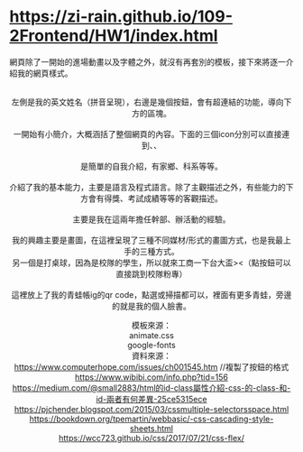 # https://zi-rain.github.io/109-2Frontend/HW1/index.html</br>
網頁除了一開始的進場動畫以及字體之外，就沒有再套別的模板，接下來將逐一介紹我的網頁樣式。</br>

<header></br>
左側是我的英文姓名（拼音呈現），右邊是幾個按鈕，會有超連結的功能，導向下方的區塊。</br>

<main></br>
一開始有小簡介，大概涵括了整個網頁的內容。下面的三個icon分別可以直接連到<aboutme>、<interests>、<contact></br>
  <aboutme></br>
  是簡單的自我介紹，有家鄉、科系等等。</br>
  <skills></br>
  介紹了我的基本能力，主要是語言及程式語言。除了主觀描述之外，有些能力的下方會有得獎、考試成績等等的客觀描述。</br>
  <experience></br>
  主要是我在這兩年擔任幹部、辦活動的經驗。</br>
  <interests></br>
  我的興趣主要是畫圖，在這裡呈現了三種不同媒材/形式的畫圖方式，也是我最上手的三種方式。</br>
  另一個是打桌球，因為是校隊的學生，所以就來工商一下台大盃><（點按鈕可以直接跳到校隊粉專）</br>
  <contact></br>
  這裡放上了我的青蛙帳ig的qr code，點選或掃描都可以，裡面有更多青蛙，旁邊的就是我的個人臉書。</br>
  
  
模板來源：</br>
animate.css</br>
google-fonts</br>
資料來源：</br>
https://www.computerhope.com/issues/ch001545.htm //複製了按鈕的格式</br>
https://www.wibibi.com/info.php?tid=156</br>
https://medium.com/@small2883/html的id-class屬性介紹-css-的-class-和-id-兩者有何差異-25ce5315ece</br>
https://pjchender.blogspot.com/2015/03/cssmultiple-selectorsspace.html</br>
https://bookdown.org/tpemartin/webbasic/-css-cascading-style-sheets.html</br>
https://wcc723.github.io/css/2017/07/21/css-flex/</br>
